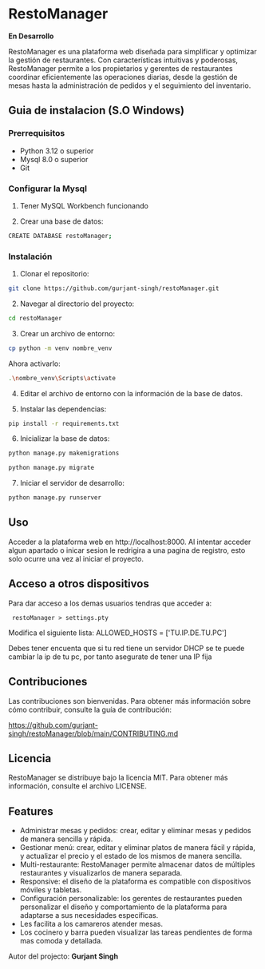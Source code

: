# RestoManager
**En Desarrollo**

RestoManager es una plataforma web diseñada para simplificar y optimizar la gestión de restaurantes. Con características intuitivas y poderosas, RestoManager permite a los propietarios y gerentes de restaurantes coordinar eficientemente las operaciones diarias, desde la gestión de mesas hasta la administración de pedidos y el seguimiento del inventario.

## Guia de instalacion (S.O Windows)
### Prerrequisitos
 - Python 3.12 o superior
 - Mysql 8.0 o superior
 - Git

### Configurar la Mysql

1. Tener MySQL Workbench funcionando

2. Crear una base de datos:

````bash
CREATE DATABASE restoManager;
````

### Instalación

1. Clonar el repositorio:

```bash
git clone https://github.com/gurjant-singh/restoManager.git
```

2. Navegar al directorio del proyecto:

```bash
cd restoManager
```

3. Crear un archivo de entorno:

```bash
cp python -m venv nombre_venv
```

Ahora activarlo:

```bash
.\nombre_venv\Scripts\activate
```

4. Editar el archivo de entorno con la información de la base de datos.

5. Instalar las dependencias:

```bash
pip install -r requirements.txt
```

6. Inicializar la base de datos:

```bash
python manage.py makemigrations
```
```bash
python manage.py migrate
```

7. Iniciar el servidor de desarrollo:

```bash
python manage.py runserver
```

## Uso

Acceder a la plataforma web en http://localhost:8000. Al intentar acceder algun apartado o inicar sesion
le redrigira a una pagina de registro, esto solo ocurre una vez al iniciar el proyecto.

## Acceso a otros dispositivos

Para dar acceso a los demas usuarios tendras que acceder a:

```
 restoManager > settings.pty
```

Modifica el siguiente lista:
ALLOWED_HOSTS = ['TU.IP.DE.TU.PC']

Debes tener encuenta que si tu red tiene un servidor DHCP se te puede cambiar la ip de tu pc,
por tanto asegurate de tener una IP fija

## Contribuciones

Las contribuciones son bienvenidas. Para obtener más información sobre cómo contribuir, consulte la guía de contribución:

https://github.com/gurjant-singh/restoManager/blob/main/CONTRIBUTING.md

## Licencia

RestoManager se distribuye bajo la licencia MIT. Para obtener más información, consulte el archivo LICENSE.


## Features

- Administrar mesas y pedidos: crear, editar y eliminar mesas y pedidos de manera sencilla y rápida.
- Gestionar menú: crear, editar y eliminar platos de manera fácil y rápida, y actualizar el precio y el estado de los mismos de manera sencilla.
- Multi-restaurante: RestoManager permite almacenar datos de múltiples restaurantes y visualizarlos de manera separada.
- Responsive: el diseño de la plataforma es compatible con dispositivos móviles y tabletas.
- Configuración personalizable: los gerentes de restaurantes pueden personalizar el diseño y comportamiento de la plataforma para adaptarse a sus necesidades específicas.
- Les facilita a los camareros atender mesas.
- Los cocinero y barra pueden visualizar las tareas pendientes de forma mas comoda y detallada.

Autor del projecto: **Gurjant Singh**
